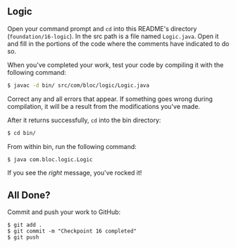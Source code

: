 ## Logic

Open your command prompt and `cd` into this README's directory (`foundation/16-logic`). 
In the src path is a file named `Logic.java`. Open it and fill in the portions of the code 
where the comments have indicated to do so.

When you've completed your work, test your code by compiling it with the following command:

```bash
$ javac -d bin/ src/com/bloc/logic/Logic.java
```

Correct any and all errors that appear. If something goes wrong during compilation, it will 
be a result from the modifications you've made.

After it returns successfully, `cd` into the bin directory:

```bash
$ cd bin/
```

From within bin, run the following command:

```bash
$ java com.bloc.logic.Logic
```

If you see the _right_ message, you've rocked it!

## All Done?

Commit and push your work to GitHub:

```bash(/Users/your_user_name/where/you/keep/your/work/android-source)
$ git add .
$ git commit -m "Checkpoint 16 completed"
$ git push
```